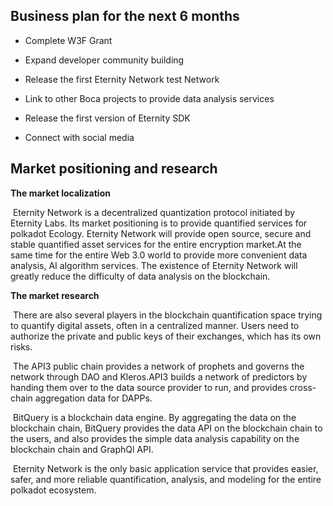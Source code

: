 ## **Business plan for the next 6 months**

- Complete W3F Grant

- Expand developer community building

- Release the first Eternity Network test Network

- Link to other Boca projects to provide data analysis services

- Release the first version of Eternity SDK

- Connect with social media

## **Market positioning and research**

**The market localization**

​	Eternity Network is a decentralized quantization protocol initiated by Eternity Labs. Its market positioning is to provide quantified services for polkadot Ecology. Eternity Network will provide open source, secure and stable quantified asset services for the entire encryption market.At the same time for the entire Web 3.0 world to provide more convenient data analysis, AI algorithm services. The existence of Eternity Network will greatly reduce the difficulty of data analysis on the blockchain.

**The market research**

​	There are also several players in the blockchain quantification space trying to quantify digital assets, often in a centralized manner. Users need to authorize the private and public keys of their exchanges, which has its own risks.

​	The API3 public chain provides a network of prophets and governs the network through DAO and Kleros.API3 builds a network of predictors by handing them over to the data source provider to run, and provides cross-chain aggregation data for DAPPs.

​	BitQuery is a blockchain data engine. By aggregating the data on the blockchain chain, BitQuery provides the data API on the blockchain chain to the users, and also provides the simple data analysis capability on the blockchain chain and GraphQl API.

​	Eternity Network is the only basic application service that provides easier, safer, and more reliable quantification, analysis, and modeling for the entire polkadot ecosystem.